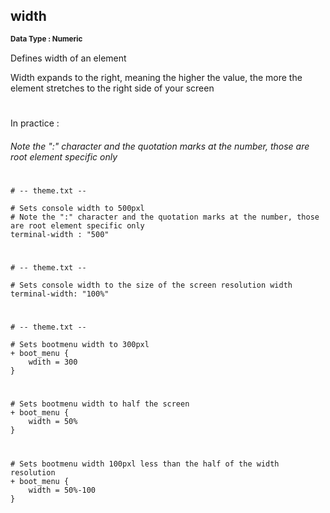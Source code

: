 ## width
<b> <sup> Data Type : Numeric </sup> </b>

Defines width of an element

Width expands to the right, meaning the higher the value, the more the element stretches to the right side of your screen
#
In practice :

###### Note the ":" character and the quotation marks at the number, those are root element specific only
#
```
# -- theme.txt --

# Sets console width to 500pxl
# Note the ":" character and the quotation marks at the number, those are root element specific only
terminal-width : "500"
```
#
```
# -- theme.txt --

# Sets console width to the size of the screen resolution width
terminal-width: "100%"
```
#
```
# -- theme.txt --

# Sets bootmenu width to 300pxl
+ boot_menu {
	wdith = 300
}
```
#
```
# Sets bootmenu width to half the screen
+ boot_menu {
	width = 50%
}
```
#
```
# Sets bootmenu width 100pxl less than the half of the width resolution
+ boot_menu {
	width = 50%-100
}
```